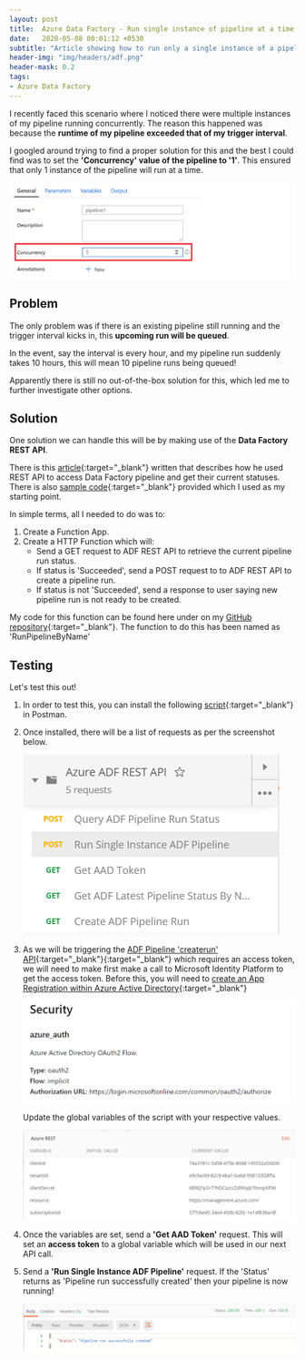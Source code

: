 ```yaml
---
layout: post
title:  Azure Data Factory - Run single instance of pipeline at a time
date:   2020-05-08 00:01:12 +0530
subtitle: "Article showing how to run only a single instance of a pipeline at a time"
header-img: "img/headers/adf.png"
header-mask: 0.2
tags: 
- Azure Data Factory
---
```


I recently faced this scenario where I noticed there were multiple instances of my pipeline running concurrently. The reason this happened was because the **runtime of my pipeline exceeded that of my trigger interval**.

I googled around trying to find a proper solution for this and the best I could find was to set the **'Concurrency' value of the pipeline to '1'**. This ensured that only 1 instance of the pipeline will run at a time.

![Concurrency Setting](/img/posts/2020-05-08-azure-data-factory-single-instance-pipeline/concurrency-setting.png)

## Problem

The only problem was if there is an existing pipeline still running and the trigger interval kicks in, this **upcoming run will be queued**.

In the event, say the interval is every hour, and my pipeline run suddenly takes 10 hours, this will mean 10 pipeline runs being queued!

Apparently there is still no out-of-the-box solution for this, which led me to further investigate other options.

## Solution

One solution we can handle this will be by making use of the **Data Factory REST API**.

There is this [article](https://mrpaulandrew.com/2019/11/21/get-any-azure-data-factory-pipeline-run-status-with-azure-functions/){:target="_blank"} written that describes how he used REST API to access Data Factory pipeline and get their current statuses. There is also [sample code](https://github.com/mrpaulandrew/BlogSupportingContent/blob/master/Get%20Any%20Azure%20Data%20Factory%20Pipeline%20Run%20Status%20with%20Azure%20Functions/PipelineStatusChecker/PipelineStatusChecker/Functions.cs){:target="_blank"} provided which I used as my starting point.

In simple terms, all I needed to do was to:

1. Create a Function App.
2. Create a HTTP Function which will:
    - Send a GET request to ADF REST API to retrieve the current pipeline run status.
    - If status is 'Succeeded', send a POST request to to ADF REST API to create a pipeline run.
    - If status is not 'Succeeded', send a response to user saying new pipeline run is not ready to be created.

My code for this function can be found here under on my [GitHub repository](https://github.com/thebernardlim/azure/tree/master/function-apps/adf-utility/ADF-Utility){:target="_blank"}. The function to do this has been named as 'RunPipelineByName'

## Testing

Let's test this out!

1. In order to test this, you can install the following [script](https://github.com/thebernardlim/azure/tree/master/function-apps/adf-utility/ADF-Utility){:target="_blank"} in Postman.
2. Once installed, there will be a list of requests as per the screenshot below.

    ![Postman Script Overview](/img/posts/2020-05-08-azure-data-factory-single-instance-pipeline/postman-script-overview.PNG)

3. As we will be triggering the [ADF Pipeline 'createrun' API](https://docs.microsoft.com/en-us/rest/api/datafactory/pipelines/createrun){:target="_blank"}{:target="_blank"} which requires an access token, we will need to make first make a call to Microsoft Identity Platform to get the access token. Before this, you will need to [create an App Registration within Azure Active Directory](https://docs.microsoft.com/en-us/azure/active-directory/develop/quickstart-register-app){:target="_blank"}

    ![Pipeline Security](/img/posts/2020-05-08-azure-data-factory-single-instance-pipeline/adf-pipeline-security.PNG)

    Update the global variables of the script with your respective values.

    ![Postman Variables](/img/posts/2020-05-08-azure-data-factory-single-instance-pipeline/postman-variables.PNG)

4. Once the variables are set, send a  **'Get AAD Token'**  request. This will set an **access token** to a global variable which will be used in our next API call.

5. Send a **'Run Single Instance ADF Pipeline'** request. If the 'Status' returns as 'Pipeline run successfully created' then your pipeline is now running!

    ![Pipeline Run Created](/img/posts/2020-05-08-azure-data-factory-single-instance-pipeline/postman-successful-response.PNG)

